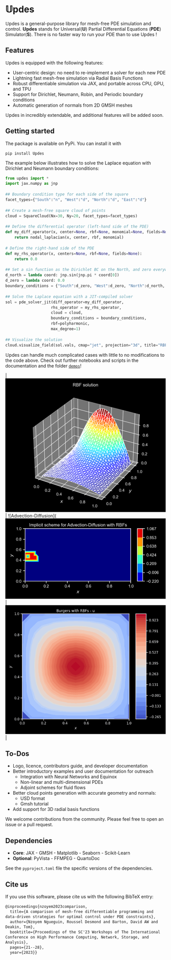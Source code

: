 # 𝕌pdes

𝕌pdes is a general-purpose library for mesh-free PDE simulation and control. __𝕌pdes__ stands for Universal(__𝕌__) Partial Differential Equations (__PDE__) Simulator(__S__). There is no faster way to run your PDE than to use Updes !


## Features
𝕌pdes is equipped with the following features:
- User-centric design: no need to re-implement a solver for each new PDE
- Lightning fast mesh-free simulation via Radial Basis Functions
- Robust differentiable simulation via JAX, and portable across CPU, GPU, and TPU
- Support for Dirichlet, Neumann, Robin, and Periodic boundary conditions
- Automatic generation of normals from 2D GMSH meshes

𝕌pdes in incredibly extendable, and additional features will be added soon.


## Getting started
The package is available on PyPi. You can install it with
```
pip install Updes
```

The example below illustrates how to solve the Laplace equation with Dirichlet and Neumann boundary conditions:
```python
from updes import *
import jax.numpy as jnp

## Boundary condition type for each side of the square
facet_types={"South":"n", "West":"d", "North":"d", "East":"d"}

## Create a mesh-free square cloud of points
cloud = SquareCloud(Nx=30, Ny=20, facet_types=facet_types)

## Define the differential operator (left-hand side of the PDE)
def my_diff_operator(x, center=None, rbf=None, monomial=None, fields=None):
    return nodal_laplacian(x, center, rbf, monomial)

# Define the right-hand side of the PDE
def my_rhs_operator(x, centers=None, rbf=None, fields=None):
    return 0.0

## Set a sin function as the Dirichlet BC on the North, and zero everywhere else
d_north = lambda coord: jnp.sin(jnp.pi * coord[0])
d_zero = lambda coord: 0.0
boundary_conditions = {"South":d_zero, "West":d_zero, "North":d_north, "East":d_zero}

## Solve the Laplace equation with a JIT-compiled solver
sol = pde_solver_jit(diff_operator=my_diff_operator, 
                    rhs_operator = my_rhs_operator, 
                    cloud = cloud, 
                    boundary_conditions = boundary_conditions, 
                    rbf=polyharmonic,
                    max_degree=1)

## Visualize the solution
cloud.visualize_field(sol.vals, cmap="jet", projection="3d", title="RBF solution");
```

𝕌pdes can handle much complicated cases with little to no modifications to the code above. Check out further notebooks and scripts in the documentation and the folder [`demos`](./demos)!

| ![laplace](docs/assets/laplace.png) | ![Advection-Diffusion](![laplace](docs/assets/advection_diffusion.gif) | ![Burgers](docs/assets/burgers_rk4_u.gif) |


## To-Dos
- Logo, licence, contributors guide, and developer documentation
- Better introductory examples and user documentation for outreach
    - Integration with Neural Networks and Equinox
    - Non-linear and multi-dimensional PDEs
    - Adjoint schemes for fluid flows
- Better cloud points generation with accurate geometry and normals: 
    - USD format
    - Gmsh tutorial
- Add support for 3D radial basis functions

We welcome contributions from the community. Please feel free to open an issue or a pull request.


## Dependencies
- **Core**: JAX - GMSH - Matplotlib - Seaborn - Scikit-Learn
- **Optional**: PyVista - FFMPEG - QuartoDoc

See the `pyproject.toml` file the specific versions of the dependencies.


## Cite us
If you use this software, please cite us with the following BibTeX entry:
```
@inproceedings{nzoyem2023comparison,
  title={A comparison of mesh-free differentiable programming and data-driven strategies for optimal control under PDE constraints},
  author={Nzoyem Ngueguin, Roussel Desmond and Barton, David AW and Deakin, Tom},
  booktitle={Proceedings of the SC'23 Workshops of The International Conference on High Performance Computing, Network, Storage, and Analysis},
  pages={21--28},
  year={2023}}
```
